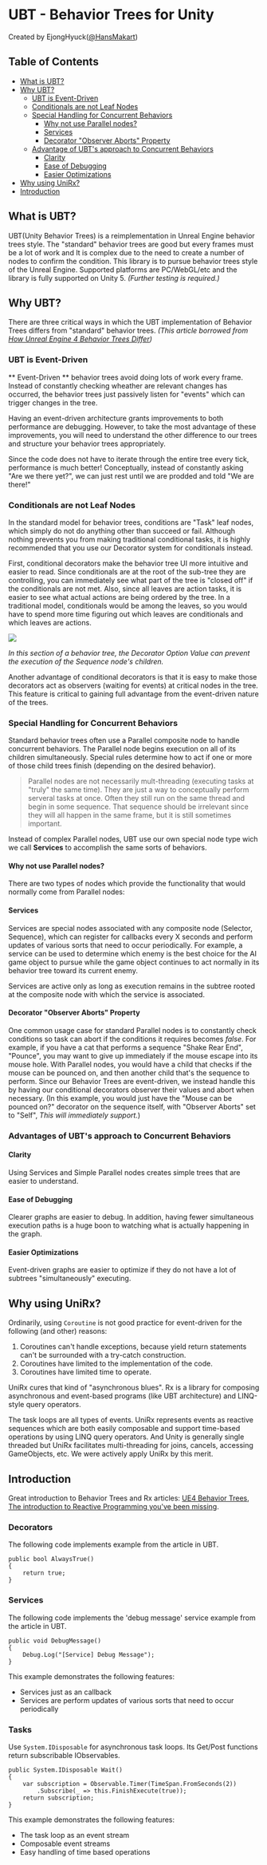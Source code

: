 # UBT - Behavior Trees for Unity
Created by EjongHyuck([@HansMakart](https://twitter.com/HansMakart))


## Table of Contents
- [What is UBT?](#what-is-ubt)
- [Why UBT?](#why-ubt)
  - [UBT is Event-Driven](#ubt-is-event-driven)
  - [Conditionals are not Leaf Nodes](#conditionals-are-not-leaf-nodes)
  - [Special Handling for Concurrent Behaviors](#special-handling-for-concurrent-behaviors)
     - [Why not use Parallel nodes?](#why-not-use-parallel-nodes)
	 - [Services](#Services)
	 - [Decorator "Observer Aborts" Property](#decorator-observer-aborts-property)
  - [Advantage of UBT's approach to Concurrent Behaviors](#advantage-of-ubts-approach-to-concurrent-behaviors)
     - [Clarity](#clarity)
	 - [Ease of Debugging](#ease-of-debugging)
	 - [Easier Optimizations](#easier-optimizations)
- [Why using UniRx?](#why-using-unirx)
- [Introduction](#introduction)


## What is UBT?
UBT(Unity Behavior Trees) is a reimplementation in Unreal Engine behavior trees style.
The "standard" behavior trees are good but every frames must be a lot of work and It is complex due to the need to create a number of nodes to confirm the condition.
This library is to pursue behavior trees style of the Unreal Engine.
Supported platforms are PC/WebGL/etc and the library is fully supported on Unity 5. *(Further testing is required.)*


## Why UBT?
There are three critical ways in which the UBT implementation of Behavior Trees differs from "standard" behavior trees.
*(This article borrowed from [How Unreal Engine 4 Behavior Trees Differ](https://docs.unrealengine.com/latest/INT/Engine/AI/BehaviorTrees/HowUE4BehaviorTreesDiffer/index.html))*

### UBT is Event-Driven
** Event-Driven ** behavior trees avoid doing lots of work every frame.
Instead of constantly checking wheather are relevant changes has occurred, the behavior trees just passively listen for "events" which can trigger changes in the tree.

Having an event-driven architecture grants improvements to both performance are debugging.
However, to take the most advantage of these improvements, you will need to understand the other difference to our trees and structure your behavior trees appropriately.

Since the code does not have to iterate through the entire tree every tick, performance is much better!
Conceptually, instead of constantly asking "Are we there yet?", we can just rest until we are prodded and told "We are there!"


### Conditionals are not Leaf Nodes
In the standard model for behavior trees, conditions are "Task" leaf nodes, which simply do not do anything other than succeed or fail.
Although nothing prevents you from making traditional conditional tasks, it is highly recommended that you use our Decorator system for conditionals instead.

First, conditional decorators make the behavior tree UI more intuitive and easier to read.
Since conditionals are at the root of the sub-tree they are controlling, you can immediately see what part of the tree is "closed off" if the conditionals are not met.
Also, since all leaves are action tasks, it is easier to see what actual actions are being ordered by the tree.
In a traditional model, conditionals would be among the leaves, so you would have to spend more time figuring out which leaves are conditionals and which leaves are actions.

![](https://bytebucket.org/ejonghyuck/unitybehaviortree/raw/d7386412841e6e802c5003074915cda8607a25c4/Resources/ubt_1.png?token=db40c7d023ebca33c655012932f368785878c3f0)

*In this section of a behavior tree, the Decorator Option Value can prevent the execution of the Sequence node's children.*

Another advantage of conditional decorators is that it is easy to make those decorators act as observers (waiting for events) at critical nodes in the tree.
This feature is critical to gaining full advantage from the event-driven nature of the trees.


### Special Handling for Concurrent Behaviors
Standard behavior trees often use a Parallel composite node to handle concurrent behaviors.
The Parallel node begins execution on all of its children simultaneously.
Special rules determine how to act if one or more of those child trees finish (depending on the desired behavior).

> Parallel nodes are not necessarily mult-threading (executing tasks at "truly" the same time).
> They are just a way to conceptually perform serveral tasks at once.
> Often they still run on the same thread and begin in some sequence.
> That sequence should be irrelevant since they will all happen in the same frame, but it is still sometimes important.

Instead of complex Parallel nodes, UBT use our own special node type wich we call **Services** to accomplish the same sorts of behaviors.

#### Why not use Parallel nodes?
There are two types of nodes which provide the functionality that would normally come from Parallel nodes:

#### Services
Services are special nodes associated with any composite node (Selector, Sequence), which can register for callbacks every X seconds and perform updates of various sorts that need to occur periodically.
For example, a service can be used to determine which enemy is the best choice for the AI game object to pursue while the game object continues to act normally in its behavior tree toward its current enemy.

Services are active only as long as execution remains in the subtree rooted at the composite node with which the service is associated.

#### Decorator "Observer Aborts" Property
One common usage case for standard Parallel nodes is to constantly check conditions so task can abort if the conditions it requires becomes *false*.
For example, if you have a cat that performs a sequence "Shake Rear End", "Pounce", you may want to give up immediately if the mouse escape into its mouse hole.
With Parallel nodes, you would have a child that checks if the mouse can be pounced on, and then another child that's the sequence to perform.
Since our Behavior Trees are event-driven, we instead handle this by having our conditional decorators observer their values and abort when necessary.
(In this example, you would just have the "Mouse can be pounced on?" decorator on the sequence itself, with "Observer Aborts" set to "Self", *This will immediately support.*)


### Advantages of UBT's approach to Concurrent Behaviors

#### Clarity
Using Services and Simple Parallel nodes creates simple trees that are easier to understand.

#### Ease of Debugging
Clearer graphs are easier to debug.
In addition, having fewer simultaneous execution paths is a huge boon to watching what is actually happening in the graph.

#### Easier Optimizations
Event-driven graphs are easier to optimize if they do not have a lot of subtrees "simultaneously" executing.


## Why using UniRx?
Ordinarily, using `Coroutine` is not good practice for event-driven for the following (and other) reasons:

1. Coroutines can't handle exceptions, because yield return statements can't be surrounded with a try-catch construction.
2. Coroutines have limited to the implementation of the code.
3. Coroutines have limited time to operate.

UniRx cures that kind of "asynchronous blues".
Rx is a library for composing asynchronous and event-based programs (like UBT architecture) and LINQ-style query operators.

The task loops are all types of events.
UniRx represents events as reactive sequences which are both easily composable and support time-based operations by using LINQ query operators.
And Unity is generally single threaded but UniRx facilitates multi-threading for joins, cancels, accessing GameObjects, etc.
We were actively apply UniRx by this merit.


## Introduction
Great introduction to Behavior Trees and Rx articles: [UE4 Behavior Trees](https://docs.unrealengine.com/latest/INT/Engine/AI/BehaviorTrees/index.html), [The introduction to Reactive Programming you've been missing](https://gist.github.com/staltz/868e7e9bc2a7b8c1f754).

### Decorators
The following code implements example from the article in UBT.
```
public bool AlwaysTrue()
{
    return true;
}
```

### Services
The following code implements the 'debug message' service example from the article in UBT.
```
public void DebugMessage()
{
    Debug.Log("[Service] Debug Message");
}
```
This example demonstrates the following features:

- Services just as an callback
- Services are perform updates of various sorts that need to occur periodically

### Tasks
Use `System.IDisposable` for asynchronous task loops.
Its Get/Post functions return subscribable IObservables.
```
public System.IDisposable Wait()
{
    var subscription = Observable.Timer(TimeSpan.FromSeconds(2))
        .Subscribe(_ => this.FinishExecute(true));
    return subscription;
}
```
This example demonstrates the following features:

- The task loop as an event stream
- Composable event streams
- Easy handling of time based operations